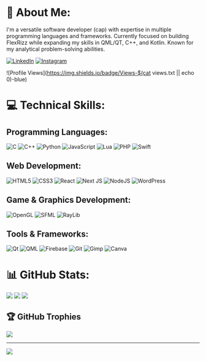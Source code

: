 # 💫 About Me:
I'm a versatile software developer (cap)  with expertise in multiple programming languages and frameworks. Currently focused on building FlexRizz while expanding my skills in QML/QT, C++, and Kotlin. Known for my analytical problem-solving abilities.

[![LinkedIn](https://img.shields.io/badge/LinkedIn-%230077B5.svg?logo=linkedin&logoColor=white)](https://linkedin.com/in/ali-rizvi-7b57b628a)
[![Instagram](https://img.shields.io/badge/Instagram-%23E4405F.svg?logo=Instagram&logoColor=white)](https://instagram.com/doubleroote)

![Profile Views](https://img.shields.io/badge/Views-$(cat views.txt || echo 0)-blue)
# 💻 Technical Skills:

## Programming Languages:
![C](https://img.shields.io/badge/c-%2300599C.svg?style=for-the-badge&logo=c&logoColor=white)
![C++](https://img.shields.io/badge/c++-%2300599C.svg?style=for-the-badge&logo=c%2B%2B&logoColor=white)
![Python](https://img.shields.io/badge/python-3670A0?style=for-the-badge&logo=python&logoColor=ffdd54)
![JavaScript](https://img.shields.io/badge/javascript-%23323330.svg?style=for-the-badge&logo=javascript&logoColor=%23F7DF1E)
![Lua](https://img.shields.io/badge/lua-%232C2D72.svg?style=for-the-badge&logo=lua&logoColor=white)
![PHP](https://img.shields.io/badge/php-%23777BB4.svg?style=for-the-badge&logo=php&logoColor=white)
![Swift](https://img.shields.io/badge/swift-F54A2A?style=for-the-badge&logo=swift&logoColor=white)

## Web Development:
![HTML5](https://img.shields.io/badge/html5-%23E34F26.svg?style=for-the-badge&logo=html5&logoColor=white)
![CSS3](https://img.shields.io/badge/css3-%231572B6.svg?style=for-the-badge&logo=css3&logoColor=white)
![React](https://img.shields.io/badge/react-%2320232a.svg?style=for-the-badge&logo=react&logoColor=%2361DAFB)
![Next JS](https://img.shields.io/badge/Next-black?style=for-the-badge&logo=next.js&logoColor=white)
![NodeJS](https://img.shields.io/badge/node.js-6DA55F?style=for-the-badge&logo=node.js&logoColor=white)
![WordPress](https://img.shields.io/badge/WordPress-%23117AC9.svg?style=for-the-badge&logo=WordPress&logoColor=white)

## Game & Graphics Development:
![OpenGL](https://img.shields.io/badge/OpenGL-%23FFFFFF.svg?style=for-the-badge&logo=opengl)
![SFML](https://img.shields.io/badge/SFML-17A1E6?style=for-the-badge&logo=sfml&logoColor=white)
![RayLib](https://img.shields.io/badge/RAYLIB-FFFFFF?style=for-the-badge&logo=raylib&logoColor=black)

## Tools & Frameworks:
![Qt](https://img.shields.io/badge/Qt-%23217346.svg?style=for-the-badge&logo=qt&logoColor=white)
![QML](https://img.shields.io/badge/QML-4FC08D?style=for-the-badge&logo=qt&logoColor=white)
![Firebase](https://img.shields.io/badge/firebase-%23039BE5.svg?style=for-the-badge&logo=firebase)
![Git](https://img.shields.io/badge/git-%23F05033.svg?style=for-the-badge&logo=git&logoColor=white)
![Gimp](https://img.shields.io/badge/Gimp-657D8B?style=for-the-badge&logo=gimp&logoColor=FFFFFF)
![Canva](https://img.shields.io/badge/Canva-%2300C4CC.svg?style=for-the-badge&logo=Canva&logoColor=white)

# 📊 GitHub Stats:
![](https://github-readme-stats.vercel.app/api?username=sanecodeguy&theme=dark&hide_border=false&include_all_commits=true&count_private=false)
![](https://github-readme-streak-stats.herokuapp.com/?user=sanecodeguy&theme=dark&hide_border=false)
![](https://github-readme-stats.vercel.app/api/top-langs/?username=sanecodeguy&theme=dark&hide_border=false&include_all_commits=true&count_private=false&layout=compact)

## 🏆 GitHub Trophies
![](https://github-profile-trophy.vercel.app/?username=sanecodeguy&theme=onedark&no-frame=false&no-bg=true&margin-w=4)

---
[![](https://visitcount.itsvg.in/api?id=sanecodeguy&icon=0&color=0)](https://visitcount.itsvg.in)
